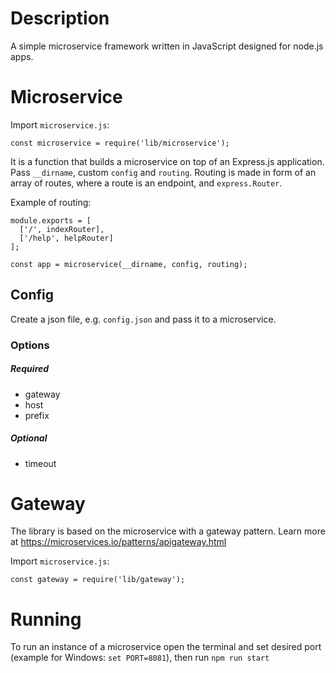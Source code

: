 # Description
A simple microservice framework written in JavaScript designed for node.js apps.

# Microservice
Import `microservice.js`:

`const microservice = require('lib/microservice');`

It is a function that builds a microservice on top of an Express.js application. Pass `__dirname`, custom `config` and
`routing`. Routing is made in form of an array of routes, where a route is  an endpoint, and `express.Router`.

Example of routing:
````
module.exports = [
  ['/', indexRouter],
  ['/help', helpRouter]
];
````

`const app = microservice(__dirname, config, routing);`

## Config
Create a json file, e.g. `config.json` and pass it to a microservice.
### Options
##### Required
* gateway
* host
* prefix
##### Optional
* timeout

# Gateway
The library is based on the microservice with a gateway pattern. Learn more at https://microservices.io/patterns/apigateway.html

Import `microservice.js`:

`const gateway = require('lib/gateway');`

# Running
To run an instance of a microservice open the terminal and set desired port (example for Windows: `set PORT=8081`), then run `npm run start`
